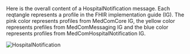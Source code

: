 Here is the overall content of a HospitalNotification message. Each reqtangle represents a profile in the FHIR implementation guide (IG). 
The pink color represents profiles from MedComCore IG, the yellow color represents prefiles from MedComMessaging IG and the blue color represents profiles from MedComHospitalNotification IG.

![HospitalNotification](/testSimpleDiagram.png)


